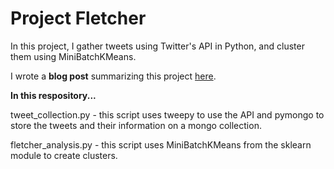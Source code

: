 Project Fletcher
=======

In this project, I gather tweets using Twitter's API in Python, and cluster them using MiniBatchKMeans.

I wrote a <b>blog post</b> summarizing this project [here](https://dmelass.github.io/blog/2014/11/04/clustering-ferguson/).

<b>In this respository...</b>

tweet_collection.py - this script uses tweepy to use the API and pymongo to store the tweets and their information on a mongo collection.

fletcher_analysis.py - this script uses MiniBatchKMeans from the sklearn module to create clusters.
